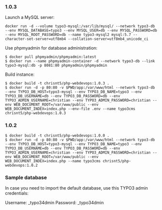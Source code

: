 
### 1.0.3

Launch a MySQL server:

```
docker run -d --volume typo3-mysql:/var/lib/mysql/ --network typo3-db --env MYSQL_DATABASE=typo3 --env MYSQL_USER=db --env MYSQL_PASSWORD=db --env MYSQL_ROOT_PASSWORD=db --name typo3-mysql2 mysql:5.7 --character-set-server=utf8mb4 --collation-server=utf8mb4_unicode_ci
```

Use phpmyadmin for database administration:

```
$ docker pull phpmyadmin/phpmyadmin:latest
$ docker run --name phpmyadmin-container -d --network typo3-db --link typo3-mysql:db -p 8081:80 phpmyadmin/phpmyadmin
```

Build instance:

```
$ docker build -t chrisnt5/php-webdevops:1.0.3 .
$ docker run -d -p 80:80 -v $PWD/app:/var/www/html --network typo3-db --env TYPO3_DB_HOST=typo3-mysql --env TYPO3_DB_NAME=typo3 --env TYPO3_DB_USERNAME=db --env TYPO3_DB_PASSWORD=db --env TYPO3_ADMIN_USERNAME=christian --env TYPO3_ADMIN_PASSWORD=christian --env WEB_DOCUMENT_ROOT=/var/www/public --env WEB_DOCUMENT_INDEX=index.php --env-file .env --name typo3cms chrisnt5/php-webdevops:1.0.3
```

### 1.0.2
```
$ docker build -t chrisnt5/php-webdevops:1.0.0 .
$ docker run -d -p 80:80 -v $PWD/app:/var/www/html --network typo3-db --env TYPO3_DB_HOST=typo3-mysql --env TYPO3_DB_NAME=typo3 --env TYPO3_DB_USERNAME=db --env TYPO3_DB_PASSWORD=db --env TYPO3_ADMIN_USERNAME=christian --env TYPO3_ADMIN_PASSWORD=christian --env WEB_DOCUMENT_ROOT=/var/www/public --env WEB_DOCUMENT_INDEX=index.php --name typo3cms chrisnt5/php-webdevops:1.0.2
```

### Sample database

In case you need to import the default database, use this TYPO3 admin credentials:

Username: _typo34dmin
Password: _typo34dmin
